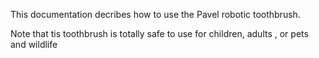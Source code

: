 This documentation decribes how to use the Pavel robotic toothbrush.

Note that tis toothbrush is totally safe to use for children, adults , or pets and wildlife
